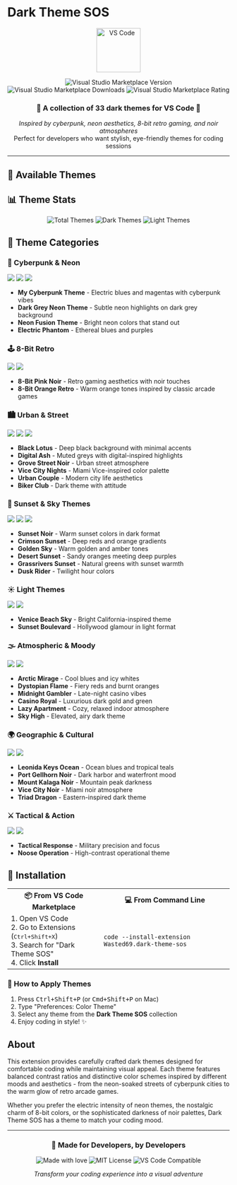 # Dark Theme SOS

<div align="center">
  <img src="https://raw.githubusercontent.com/microsoft/vscode-icons/main/icons/file_type_vscode.svg" alt="VS Code" width="100" height="100"/>
  
  ![Visual Studio Marketplace Version](https://img.shields.io/visual-studio-marketplace/v/Wasted69.dark-theme-sos?style=flat-square&logo=visual-studio-code&logoColor=white&color=007ACC)
  ![Visual Studio Marketplace Downloads](https://img.shields.io/visual-studio-marketplace/d/Wasted69.dark-theme-sos?style=flat-square&logo=visual-studio-code&logoColor=white&color=007ACC)
  ![Visual Studio Marketplace Rating](https://img.shields.io/visual-studio-marketplace/r/Wasted69.dark-theme-sos?style=flat-square&logo=visual-studio-code&logoColor=white&color=007ACC)
  
  <h3>🌃 A collection of <strong>33 dark themes</strong> for VS Code 🌃</h3>
  
  <p>
    <em>Inspired by cyberpunk, neon aesthetics, 8-bit retro gaming, and noir atmospheres</em><br>
    Perfect for developers who want stylish, eye-friendly themes for coding sessions
  </p>
</div>

---


## 🎨 Available Themes

## 📊 Theme Stats

<div align="center">
  <img src="https://img.shields.io/badge/Total%20Themes-33-blueviolet?style=for-the-badge" alt="Total Themes"/>
  <img src="https://img.shields.io/badge/Dark%20Themes-31-darkslategray?style=for-the-badge" alt="Dark Themes"/>
  <img src="https://img.shields.io/badge/Light%20Themes-2-lightblue?style=for-the-badge" alt="Light Themes"/>
</div>

## 🎨 Theme Categories

### 🤖 Cyberpunk & Neon
<img src="https://img.shields.io/badge/-Cyberpunk-ff00ff?style=flat-square"/> <img src="https://img.shields.io/badge/-Neon-00ffff?style=flat-square"/> <img src="https://img.shields.io/badge/-Electric-9d4edd?style=flat-square"/>

- **My Cyberpunk Theme** - Electric blues and magentas with cyberpunk vibes
- **Dark Grey Neon Theme** - Subtle neon highlights on dark grey background
- **Neon Fusion Theme** - Bright neon colors that stand out
- **Electric Phantom** - Ethereal blues and purples

### 🕹️ 8-Bit Retro
<img src="https://img.shields.io/badge/-Retro-ff6b35?style=flat-square"/> <img src="https://img.shields.io/badge/-Gaming-f72585?style=flat-square"/>

- **8-Bit Pink Noir** - Retro gaming aesthetics with noir touches
- **8-Bit Orange Retro** - Warm orange tones inspired by classic arcade games

### 🏙️ Urban & Street
<img src="https://img.shields.io/badge/-Urban-343a40?style=flat-square"/> <img src="https://img.shields.io/badge/-Street-495057?style=flat-square"/> <img src="https://img.shields.io/badge/-Noir-212529?style=flat-square"/>

- **Black Lotus** - Deep black background with minimal accents
- **Digital Ash** - Muted greys with digital-inspired highlights
- **Grove Street Noir** - Urban street atmosphere
- **Vice City Nights** - Miami Vice-inspired color palette
- **Urban Couple** - Modern city life aesthetics
- **Biker Club** - Dark theme with attitude

### 🌅 Sunset & Sky Themes
<img src="https://img.shields.io/badge/-Sunset-ff7f50?style=flat-square"/> <img src="https://img.shields.io/badge/-Golden-ffd700?style=flat-square"/> <img src="https://img.shields.io/badge/-Warm-ff8500?style=flat-square"/>

- **Sunset Noir** - Warm sunset colors in dark format
- **Crimson Sunset** - Deep reds and orange gradients
- **Golden Sky** - Warm golden and amber tones
- **Desert Sunset** - Sandy oranges meeting deep purples
- **Grassrivers Sunset** - Natural greens with sunset warmth
- **Dusk Rider** - Twilight hour colors

### ☀️ Light Themes
<img src="https://img.shields.io/badge/-Light-87ceeb?style=flat-square"/> <img src="https://img.shields.io/badge/-Bright-ffffe0?style=flat-square"/>

- **Venice Beach Sky** - Bright California-inspired theme
- **Sunset Boulevard** - Hollywood glamour in light format

### 🌫️ Atmospheric & Moody
<img src="https://img.shields.io/badge/-Atmospheric-4682b4?style=flat-square"/> <img src="https://img.shields.io/badge/-Moody-2f4f4f?style=flat-square"/>

- **Arctic Mirage** - Cool blues and icy whites
- **Dystopian Flame** - Fiery reds and burnt oranges
- **Midnight Gambler** - Late-night casino vibes
- **Casino Royal** - Luxurious dark gold and green
- **Lazy Apartment** - Cozy, relaxed indoor atmosphere
- **Sky High** - Elevated, airy dark theme

### 🌍 Geographic & Cultural
<img src="https://img.shields.io/badge/-Geographic-228b22?style=flat-square"/> <img src="https://img.shields.io/badge/-Cultural-daa520?style=flat-square"/>

- **Leonida Keys Ocean** - Ocean blues and tropical teals
- **Port Gellhorn Noir** - Dark harbor and waterfront mood
- **Mount Kalaga Noir** - Mountain peak darkness
- **Vice City Noir** - Miami noir atmosphere
- **Triad Dragon** - Eastern-inspired dark theme

### ⚔️ Tactical & Action
<img src="https://img.shields.io/badge/-Tactical-556b2f?style=flat-square"/> <img src="https://img.shields.io/badge/-Action-8b0000?style=flat-square"/>

- **Tactical Response** - Military precision and focus
- **Noose Operation** - High-contrast operational theme

## 🚀 Installation

<div align="center">
  <table>
    <tr>
      <th>📦 From VS Code Marketplace</th>
      <th>💻 From Command Line</th>
    </tr>
    <tr>
      <td>
        1. Open VS Code<br>
        2. Go to Extensions (<kbd>Ctrl+Shift+X</kbd>)<br>
        3. Search for "Dark Theme SOS"<br>
        4. Click <strong>Install</strong>
      </td>
      <td>
        <code>code --install-extension Wasted69.dark-theme-sos</code>
      </td>
    </tr>
  </table>
</div>

### 🎯 How to Apply Themes
1. Press <kbd>Ctrl+Shift+P</kbd> (or <kbd>Cmd+Shift+P</kbd> on Mac)
2. Type "Preferences: Color Theme"
3. Select any theme from the **Dark Theme SOS** collection
4. Enjoy coding in style! ✨

## About

This extension provides carefully crafted dark themes designed for comfortable coding while maintaining visual appeal. Each theme features balanced contrast ratios and distinctive color schemes inspired by different moods and aesthetics - from the neon-soaked streets of cyberpunk cities to the warm glow of retro arcade games.

Whether you prefer the electric intensity of neon themes, the nostalgic charm of 8-bit colors, or the sophisticated darkness of noir palettes, Dark Theme SOS has a theme to match your coding mood.

---

<div align="center">
  <h3>🎯 Made for Developers, by Developers</h3>
  <p>
    <img src="https://img.shields.io/badge/Made%20with-💜-blueviolet?style=flat-square" alt="Made with love"/>
    <img src="https://img.shields.io/badge/License-MIT-green?style=flat-square" alt="MIT License"/>
    <img src="https://img.shields.io/badge/VS%20Code-Compatible-blue?style=flat-square&logo=visual-studio-code" alt="VS Code Compatible"/>
  </p>
  
  <p><em>Transform your coding experience into a visual adventure</em></p>
</div>
